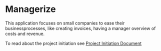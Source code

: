 # Managerize
This application focuses on small companies to ease their businessprocesses, like creating invoices, having a manager overview of costs and revenue. 

To read about the project initiation see [Project Initiation Document](https://github.com/SalomeCodes/Managerize/blob/master/documentation/project-initiation-document.md )

